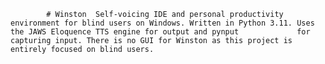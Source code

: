             # Winston  Self-voicing IDE and personal productivity environment for blind users on Windows. Written in Python 3.11. Uses the JAWS Eloquence TTS engine for output and pynput             for capturing input. There is no GUI for Winston as this project is entirely focused on blind users.
